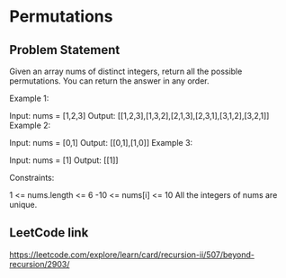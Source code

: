 # Permutations

## Problem Statement
Given an array nums of distinct integers, return all the possible permutations. You can return the answer in any order.



Example 1:

Input: nums = [1,2,3]
Output: [[1,2,3],[1,3,2],[2,1,3],[2,3,1],[3,1,2],[3,2,1]]
Example 2:

Input: nums = [0,1]
Output: [[0,1],[1,0]]
Example 3:

Input: nums = [1]
Output: [[1]]


Constraints:

1 <= nums.length <= 6
-10 <= nums[i] <= 10
All the integers of nums are unique.

## LeetCode link

https://leetcode.com/explore/learn/card/recursion-ii/507/beyond-recursion/2903/